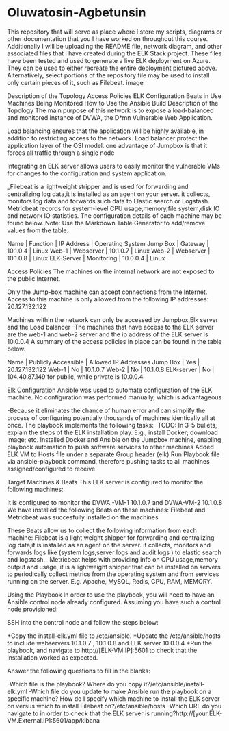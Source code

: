 # Oluwatosin-Agbetunsin
This repository that will serve as place where I store my scripts, diagrams or other documentation that you I have worked on throughout this course. Additionally I will be uploading the README file, network diagram, and other associated files that i have created during the ELK Stack project.
These files have been tested and used to generate a live ELK deployment on Azure. They can be used to either recreate the entire deployment pictured above. Alternatively, select portions of the repository file may be used to install only certain pieces of it, such as Filebeat.
image

Description of the Topology
Access Policies
ELK Configuration
Beats in Use
Machines Being Monitored
How to Use the Ansible Build
Description of the Topology
The main purpose of this network is to expose a load-balanced and monitored instance of DVWA, the D*mn Vulnerable Web Application.

Load balancing ensures that the application will be highly available, in addition to restricting access to the network. Load balancer protect the application layer of the OSI model. one advantage of Jumpbox is that it forces all traffic through a single node

Integrating an ELK server allows users to easily monitor the vulnerable VMs for changes to the configuration and system application.

_Filebeat is a lightweight stripper and is used for forwarding and centralizing log data,it is installed as an agent on your server. it collects, monitors log data and forwards such data to Elastic search or Logstash.
Metricbeat records for system-level CPU usage,memory,file system,disk IO and network IO statistics.
The configuration details of each machine may be found below. Note: Use the Markdown Table Generator to add/remove values from the table.

Name | Function | IP Address | Operating System
Jump Box | Gateway | 10.1.0.4 | Linux
Web-1 | Webserver | 10.1.0.7 | Linux
Web-2 | Webserver | 10.1.0.8 | Linux
ELK-Server | Monitoring | 10.0.0.4 | Linux

Access Policies
The machines on the internal network are not exposed to the public Internet.

Only the Jump-box machine can accept connections from the Internet. Access to this machine is only allowed from the following IP addresses: 20.127.132.122

Machines within the network can only be accessed by Jumpbox,Elk server and the Load balancer -The machines that have access to the ELK server are the web-1 and web-2 server and the ip address of the ELK server is 10.0.0.4
A summary of the access policies in place can be found in the table below.

Name | Publicly Accessible | Allowed IP Addresses
Jump Box | Yes | 20.127.132.122
Web-1 | No | 10.1.0.7
Web-2 | No | 10.1.0.8
ELK-server | No | 104.40.87.149 for public, while private is 10.0.0.4

Elk Configuration
Ansible was used to automate configuration of the ELK machine. No configuration was performed manually, which is advantageous

-Because it eliminates the chance of human error and can simplify the process of configuring potentially thousands of machines identically all at once. The playbook implements the following tasks:
-TODO: In 3-5 bullets, explain the steps of the ELK installation play. E.g., install Docker; download image; etc. Installed Docker and Ansible on the Jumpbox machine, enabling playbook automation to push software services to other machines Added ELK VM to Hosts file under a separate Group header (elk) Run Playbook file via ansible-playbook command, therefore pushing tasks to all machines assigned/configured to receive

Target Machines & Beats
This ELK server is configured to monitor the following machines:

It is configured to monitor the DVWA -VM-1 10.1.0.7 and DVWA-VM-2 10.1.0.8
We have installed the following Beats on these machines: Filebeat and Metricbeat was succesfully installed on the machines

These Beats allow us to collect the following information from each machine: Filebeat is a light weight shipper for forwarding and centralizing log data,it is installed as an agent on the server. it collects, monitors and forwards logs like (system logs,server logs and audit logs ) to elastic search and logstash._ Metricbeat helps with providing info on CPU usage,memory output and usage, it is a lightweight shipper that can be installed on servers to periodically collect metrics from the operating system and from services running on the server. E.g. Apache, MySQL, Redis, CPU, RAM, MEMORY.

Using the Playbook
In order to use the playbook, you will need to have an Ansible control node already configured. Assuming you have such a control node provisioned:

SSH into the control node and follow the steps below:

*Copy the install-elk.yml file to /etc/ansible.
*Update the /etc/ansible/hosts to include webservers 10.1.0.7 , 10.1.0.8 and ELK server 10.0.0.4
*Run the playbook, and navigate to http://[ELK-VM.IP]:5601 to check that the installation worked as expected.

Answer the following questions to fill in the blanks:

-Which file is the playbook? Where do you copy it?/etc/ansible/install-elk.yml
-Which file do you update to make Ansible run the playbook on a specific machine? How do I specify which machine to install the ELK server on versus which to install Filebeat on?/etc/ansible/hosts
-Which URL do you navigate to in order to check that the ELK server is running?http://[your.ELK-VM.External.IP]:5601/app/kibana

